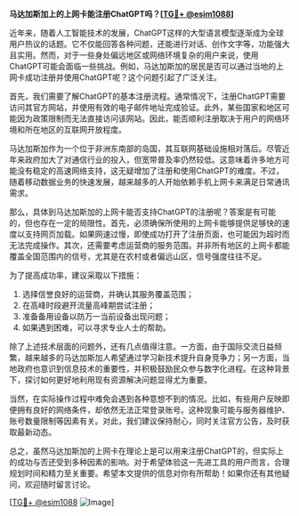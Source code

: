 **马达加斯加上的上网卡能注册ChatGPT吗？[[TG💪+ @esim1088](https://t.me/s/esim1088)]**

近年来，随着人工智能技术的发展，ChatGPT这样的大型语言模型逐渐成为全球用户热议的话题。它不仅能回答各种问题，还能进行对话、创作文字等，功能强大且实用。然而，对于一些身处偏远地区或网络环境复杂的用户来说，使用ChatGPT可能会面临一些挑战。例如，马达加斯加的居民是否可以通过当地的上网卡成功注册并使用ChatGPT呢？这个问题引起了广泛关注。

首先，我们需要了解ChatGPT的基本注册流程。通常情况下，注册ChatGPT需要访问其官方网站，并使用有效的电子邮件地址完成验证。此外，某些国家和地区可能因为政策限制而无法直接访问该网站。因此，能否顺利注册取决于用户的网络环境和所在地区的互联网开放程度。

马达加斯加作为一个位于非洲东南部的岛国，其互联网基础设施相对落后。尽管近年来政府加大了对通信行业的投入，但宽带普及率仍然较低。这意味着许多地方可能没有稳定的高速网络支持，这无疑增加了注册和使用ChatGPT的难度。不过，随着移动数据业务的快速发展，越来越多的人开始依赖手机上网卡来满足日常通讯需求。

那么，具体到马达加斯加的上网卡能否支持ChatGPT的注册呢？答案是有可能的，但也存在一定的局限性。首先，必须确保所使用的上网卡能够提供足够快的速度以支持网页加载。如果网速过慢，即使成功打开了注册页面，也可能因为超时而无法完成操作。其次，还需要考虑运营商的服务范围。并非所有地区的上网卡都能覆盖全国范围内的信号，尤其是在农村或者偏远山区，信号强度往往不足。

为了提高成功率，建议采取以下措施：
1. 选择信誉良好的运营商，并确认其服务覆盖范围；
2. 在高峰时段避开流量高峰期尝试注册；
3. 准备备用设备以防万一当前设备出现问题；
4. 如果遇到困难，可以寻求专业人士的帮助。

除了上述技术层面的问题外，还有几点值得注意。一方面，由于国际交流日益频繁，越来越多的马达加斯加人希望通过学习新技术提升自身竞争力；另一方面，当地政府也意识到信息技术的重要性，并积极鼓励民众参与数字化进程。在这种背景下，探讨如何更好地利用现有资源解决问题显得尤为重要。

当然，在实际操作过程中难免会遇到各种意想不到的情况。比如，有些用户反映即便拥有良好的网络条件，却依然无法正常登录账号。这种现象可能与服务器维护、账号数量限制等因素有关。对此，我们建议保持耐心，同时关注官方公告，及时获取最新动态。

总之，虽然马达加斯加的上网卡在理论上是可以用来注册ChatGPT的，但实际上的成功与否还受到多种因素的影响。对于希望体验这一先进工具的用户而言，合理规划时间和精力至关重要。希望本文提供的信息对你有所帮助！如果你还有其他疑问，欢迎随时留言讨论。

[[TG💪+ @esim1088](https://t.me/s/esim1088) ![Image](https://i.postimg.cc/4NQfJmqS/Snipaste-2025-05-13-00-14-12.png)]